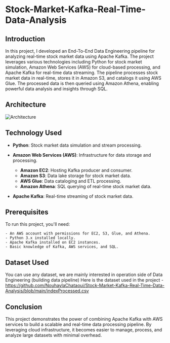  # Stock-Market-Kafka-Real-Time-Data-Analysis
 ## Introduction
 
In this project, I developed an End-To-End Data Engineering pipeline for analyzing real-time stock market data using Apache Kafka. The project leverages various technologies including Python for stock market simulation, Amazon Web Services (AWS) for cloud-based processing, and Apache Kafka for real-time data streaming. The pipeline processes stock market data in real-time, stores it in Amazon S3, and catalogs it using AWS Glue. The processed data is then queried using Amazon Athena, enabling powerful data analysis and insights through SQL.

## Architecture
![Architecture](https://github.com/user-attachments/assets/33201e71-867d-4ec3-a2aa-43a7285aff71)

## Technology Used
- **Python**: Stock market data simulation and stream processing.
- **Amazon Web Services (AWS)**: Infrastructure for data storage and processing.
  - **Amazon EC2**: Hosting Kafka producer and consumer.
  - **Amazon S3**: Data lake storage for stock market data.
  - **AWS Glue**: Data cataloging and ETL processing.
  - **Amazon Athena**: SQL querying of real-time stock market data.

- **Apache Kafka**: Real-time streaming of stock market data.
  
## Prerequisites
To run this project, you'll need:

    - An AWS account with permissions for EC2, S3, Glue, and Athena.
    - Python 3.x installed locally.
    - Apache Kafka installed on EC2 instances.
    - Basic knowledge of Kafka, AWS services, and SQL.
    
## Dataset Used
You can use any dataset, we are mainly interested in operation side of Data Engineering (building data pipeline)
Here is the dataset used in the project - https://github.com/NouhaylaChataoui/Stock-Market-Kafka-Real-Time-Data-Analysis/blob/main/indexProcessed.csv

## Conclusion
This project demonstrates the power of combining Apache Kafka with AWS services to build a scalable and real-time data processing pipeline. By leveraging cloud infrastructure, it becomes easier to manage, process, and analyze large datasets with minimal overhead.
